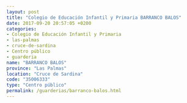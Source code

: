 ```yaml
---
layout: post
title: "Colegio de Educación Infantil y Primaria BARRANCO BALOS"
date: 2017-09-20 20:57:05 +0200
categories:
- Colegio de Educación Infantil y Primaria
- las-palmas
- cruce-de-sardina
- Centro público
- guarderia
name: "BARRANCO BALOS"
province: "Las Palmas"
location: "Cruce de Sardina"
code: "35006333"
type: "Centro público"
permalink: /guarderias/barranco-balos.html
---
```

